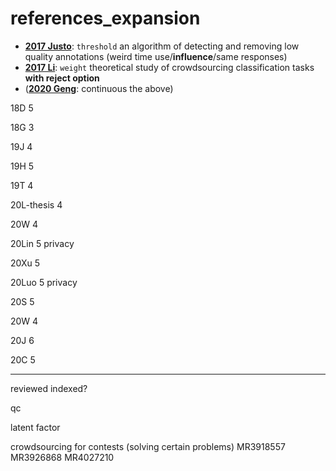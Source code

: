 # references_expansion
- [**2017 Justo**](2017Justo_Chapter_MeasuringTheQualityOfAnnotatio.pdf): `threshold` an algorithm of detecting and removing low quality annotations (weird time use/**influence**/same responses)
- [**2017 Li**](2017Li_Multi-Object_Classification_via_Crowdsourcing_With_a_Reject_Option.pdf): `weight` theoretical study of crowdsourcing classification tasks **with reject option**
- ([**2020 Geng**](2020Geng_Prospect_Theory_Based_Crowdsourcing_for_Classification_in_the_Presence_of_Spammers.pdf): continuous the above)


18D 5

18G 3

19J 4

19H 5

19T 4

20L-thesis 4

20W 4

20Lin 5 privacy

20Xu 5

20Luo 5 privacy

20S 5

20W 4

20J 6

20C 5

-----

reviewed indexed?

qc

latent factor

crowdsourcing for contests (solving  certain problems) MR3918557 MR3926868 MR4027210
